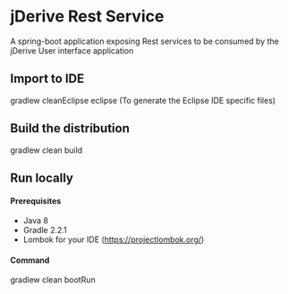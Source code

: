 # jDerive Rest Service 
A spring-boot application exposing Rest services to be consumed by the jDerive User interface application

## Import to IDE
gradlew cleanEclipse eclipse (To generate the Eclipse IDE specific files)


## Build the distribution
gradlew clean build

## Run locally
#### Prerequisites
-  Java 8 
-  Gradle 2.2.1
-  Lombok for your IDE (https://projectlombok.org/)

#### Command
gradlew clean bootRun 

